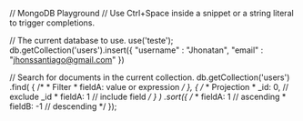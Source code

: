 // MongoDB Playground
// Use Ctrl+Space inside a snippet or a string literal to trigger completions.

// The current database to use.
use('teste');
db.getCollection('users').insert({ "username" : "Jhonatan", "email" : "jhonssantiago@gmail.com" })

// Search for documents in the current collection.
db.getCollection('users')
  .find(
    {
      /*
      * Filter
      * fieldA: value or expression
      */
    },
    {
      /*
      * Projection
      * _id: 0, // exclude _id
      * fieldA: 1 // include field
      */
    }
  )
  .sort({
    /*
    * fieldA: 1 // ascending
    * fieldB: -1 // descending
    */
  });
